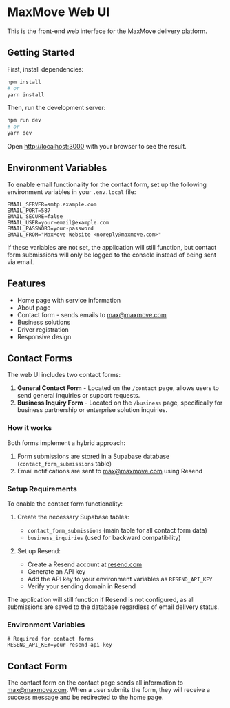 # MaxMove Web UI

This is the front-end web interface for the MaxMove delivery platform.

## Getting Started

First, install dependencies:

```bash
npm install
# or
yarn install
```

Then, run the development server:

```bash
npm run dev
# or
yarn dev
```

Open [http://localhost:3000](http://localhost:3000) with your browser to see the result.

## Environment Variables

To enable email functionality for the contact form, set up the following environment variables in your `.env.local` file:

```
EMAIL_SERVER=smtp.example.com
EMAIL_PORT=587
EMAIL_SECURE=false
EMAIL_USER=your-email@example.com
EMAIL_PASSWORD=your-password
EMAIL_FROM="MaxMove Website <noreply@maxmove.com>"
```

If these variables are not set, the application will still function, but contact form submissions will only be logged to the console instead of being sent via email.

## Features

- Home page with service information
- About page
- Contact form - sends emails to max@maxmove.com
- Business solutions
- Driver registration
- Responsive design

## Contact Forms

The web UI includes two contact forms:

1. **General Contact Form** - Located on the `/contact` page, allows users to send general inquiries or support requests.
2. **Business Inquiry Form** - Located on the `/business` page, specifically for business partnership or enterprise solution inquiries.

### How it works

Both forms implement a hybrid approach:

1. Form submissions are stored in a Supabase database (`contact_form_submissions` table)
2. Email notifications are sent to max@maxmove.com using Resend

### Setup Requirements

To enable the contact form functionality:

1. Create the necessary Supabase tables:
   - `contact_form_submissions` (main table for all contact form data)
   - `business_inquiries` (used for backward compatibility)

2. Set up Resend:
   - Create a Resend account at [resend.com](https://resend.com)
   - Generate an API key
   - Add the API key to your environment variables as `RESEND_API_KEY`
   - Verify your sending domain in Resend

The application will still function if Resend is not configured, as all submissions are saved to the database regardless of email delivery status.

### Environment Variables

```
# Required for contact forms
RESEND_API_KEY=your-resend-api-key
```

## Contact Form

The contact form on the contact page sends all information to max@maxmove.com. When a user submits the form, they will receive a success message and be redirected to the home page.
